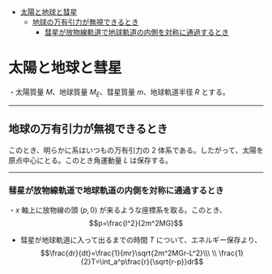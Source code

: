 
- [太陽と地球と彗星](#太陽と地球と彗星)
  - [地球の万有引力が無視できるとき](#地球の万有引力が無視できるとき)
    - [彗星が放物線軌道で地球軌道の内側を対称に通過するとき](#彗星が放物線軌道で地球軌道の内側を対称に通過するとき)



# 太陽と地球と彗星

・太陽質量 $M$、地球質量 $M_E$、彗星質量 $m$、地球軌道半径 $R$ とする。

---

## 地球の万有引力が無視できるとき

このとき、明らかに系はいつもの万有引力の $2$ 体系である。したがって、太陽を原点中心にとる。このとき角運動量 $L$ は保存する。

---

### 彗星が放物線軌道で地球軌道の内側を対称に通過するとき

・$x$ 軸上に放物線の頭 $(p,0)$ が来るような座標系を取る。このとき、
$$p=\frac{l^2}{2m^2MG}$$

- 彗星が地球軌道に入って出るまでの時間 $T$ について、エネルギー保存より、
$$\frac{dr}{dt}=\frac{1}{mr}\sqrt{2m^2MGr-L^2}\\\ \\
\frac{1}{2}T=\int_a^p\frac{r}{\sqrt{r-p}}dr$$

